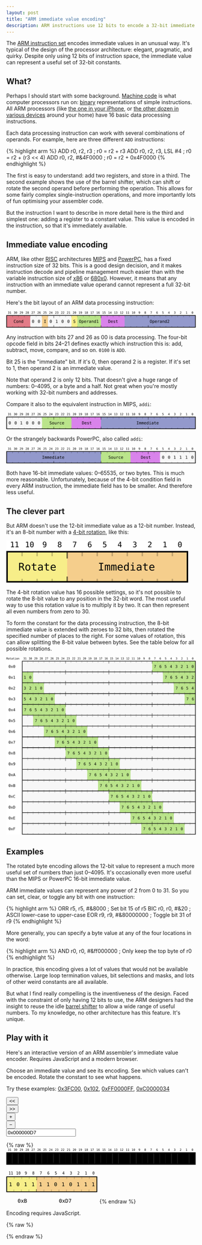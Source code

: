 ```yaml
---
layout: post
title: "ARM immediate value encoding"
description: ARM instructions use 12 bits to encode a 32-bit immediate value, using a 4-bit rotate and 8-bit constant. This is a great idea.
---
```


The [ARM instruction set][arm-ia] encodes immediate values in an unusual way. It's typical of the design of the processor architecture: elegant, pragmatic, and quirky. Despite only using 12 bits of instruction space, the immediate value can represent a useful set of 32-bit constants.

[arm-ia]: http://en.wikipedia.org/wiki/ARM_architecture#Instruction_set

## What?

Perhaps I should start with some background. [Machine code][machine-code] is what computer processors run on: [binary][binary] representations of simple instructions. All ARM processors (like [the one in your iPhone][apple-a7], or [the other dozen in various devices][arm7tdmi] around your home) have 16 basic data processing instructions.

[machine-code]: http://en.wikipedia.org/wiki/Machine_code
[binary]: http://en.wikipedia.org/wiki/Binary_number
[apple-a7]: http://en.wikipedia.org/wiki/Apple_A7
[arm7tdmi]: http://en.wikipedia.org/wiki/ARM7TDMI

Each data processing instruction can work with several combinations of operands. For example, here are three different `ADD` instructions:

{% highlight arm %}
ADD r0, r2, r3          ; r0 = r2 + r3
ADD r0, r2, r3, LSL #4  ; r0 = r2 + (r3 << 4)
ADD r0, r2, #&4F0000    ; r0 = r2 + 0x4F0000
{% endhighlight %}

The first is easy to understand: add two registers, and store in a third. The second example shows the use of the barrel shifter, which can shift or rotate the second operand before performing the operation. This allows for some fairly complex single-instruction operations, and more importantly lots of fun optimising your assembler code.

But the instruction I want to describe in more detail here is the third and simplest one: adding a register to a constant value. This value is encoded in the instruction, so that it's immediately available.

## Immediate value encoding

ARM, like other [RISC][risc] architectures [MIPS][mips] and [PowerPC][powerpc], has a fixed instruction size of 32 bits. This is a good design decision, and it makes instruction decode and pipeline management much easier than with the variable instruction size of [x86][x86] or [680x0][68k]. However, it means that any instruction with an immediate value operand cannot represent a full 32-bit number.

[risc]: http://en.wikipedia.org/wiki/Reduced_instruction_set_computing
[mips]: http://en.wikipedia.org/wiki/MIPS_architecture
[powerpc]: http://en.wikipedia.org/wiki/PowerPC
[x86]: http://en.wikipedia.org/wiki/X86
[68k]: http://en.wikipedia.org/wiki/Motorola_68000

Here's the bit layout of an ARM data processing instruction:

![ARM instruction encoding for data processing instruction](/images/arm-immediate/arm.svg)

Any instruction with bits 27 and 26 as 00 is data processing. The four-bit opcode field in bits 24&ndash;21 defines exactly which instruction this is: add, subtract, move, compare, and so on. `0100` is `ADD`.

Bit 25 is the "immediate" bit. If it's 0, then operand 2 is a register. If it's set to 1, then operand 2 is an immediate value.

Note that operand 2 is only 12 bits. That doesn't give a huge range of numbers: 0&ndash;4095, or a byte and a half. Not great when you're mostly working with 32-bit numbers and addresses.

Compare it also to the equivalent instruction in MIPS, `addi`:

![MIPS instruction encoding for ADDI instruction](/images/arm-immediate/mips.svg)

Or the strangely backwards PowerPC, also called `addi`:

![PowerPC instruction encoding for ADDI instruction](/images/arm-immediate/powerpc.svg)

Both have 16-bit immediate values: 0&ndash;65535, or two bytes. This is much more reasonable. Unfortunately, because of the 4-bit condition field in every ARM instruction, the immediate field has to be smaller. And therefore less useful.

## The clever part

But ARM doesn't use the 12-bit immediate value as a 12-bit number. Instead, it's an 8-bit number with a [4-bit rotation][rotation], like this:

[rotation]: http://en.wikipedia.org/wiki/Circular_shift

![ARM immediate value encoding](/images/arm-immediate/arm-immediate-value-encoding.svg)

The 4-bit rotation value has 16 possible settings, so it's not possible to rotate the 8-bit value to any position in the 32-bit word. The most useful way to use this rotation value is to multiply it by two. It can then represent all even numbers from zero to 30.
     
To form the constant for the data processing instruction, the 8-bit immediate value is extended with zeroes to 32 bits, then rotated the specified number of places to the right. For some values of rotation, this can allow splitting the 8-bit value between bytes. See the table below for all possible rotations.

![ARM immediate value rotations](/images/arm-immediate/rotations.svg)

## Examples

The rotated byte encoding allows the 12-bit value to represent a much more useful set of numbers than just 0&ndash;4095. It's occasionally even more useful than the MIPS or PowerPC 16-bit immediate value.

ARM immediate values can represent any power of 2 from 0 to 31. So you can set, clear, or toggle any bit with one instruction:

{% highlight arm %}
ORR r5, r5, #&8000     ; Set bit 15 of r5
BIC r0, r0, #&20       ; ASCII lower-case to upper-case
EOR r9, r9, #&80000000 ; Toggle bit 31 of r9
{% endhighlight %}

More generally, you can specify a byte value at any of the four locations in the word:

{% highlight arm %}
AND r0, r0, #&ff000000 ; Only keep the top byte of r0
{% endhighlight %}

In practice, this encoding gives a lot of values that would not be available otherwise. Large loop termination values, bit selections and masks, and lots of other weird constants are all available.

But what I find really compelling is the inventiveness of the design. Faced with the constraint of only having 12 bits to use, the ARM designers had the insight to reuse the idle [barrel shifter][barrel-shifter] to allow a wide range of useful numbers. To my knowledge, no other architecture has this feature. It's unique.

[barrel-shifter]: http://en.wikipedia.org/wiki/Barrel_shifter

<h2 id="play-with-it">Play with it</h2>

Here's an interactive version of an ARM assembler's immediate value encoder. Requires JavaScript and a modern browser.

Choose an immediate value and see its encoding. See which values can't be encoded. Rotate the constant to see what happens.

<p id="encoding_examples">Try these examples: <a href="#">0x3FC00</a>, <a href="#">0x102</a>, <a href="#">0xFF0000FF</a>, <a href="#">0xC0000034</a></p>

<form id="arm_immediate_encoding_form"><div class="button button_left"><button id="left_button">&lt;&lt;</button></div><div class="button button_left"><button id="right_button">&gt;&gt;</button></div><div class="button button_right"><button id="plus_button">+</button></div><div class="button button_right"><button id="minus_button">&minus;</button></div><div class="input"><input id="number_input" value="0x000000D7"></div></form>

{% raw %}
<svg width="642px" height="56px" viewBox="0 0 642 56" version="1.1" xmlns="http://www.w3.org/2000/svg" style="font-family: Menlo, DejaVu Sans Mono, Consolas, Courier">
<g stroke="none" stroke-width="1" fill="none" fill-rule="evenodd">
<g font-weight="normal" fill="#000000" font-size="10">
<g transform="translate(5, 9)">
<text x="0">31</text><text x="20">30</text><text x="40">29</text><text x="60">28</text><text x="80">27</text><text x="100">26</text><text x="120">25</text><text x="140">24</text><text x="160">23</text><text x="180">22</text><text x="200">21</text><text x="220">20</text><text x="240">19</text><text x="260">18</text><text x="280">17</text><text x="300">16</text><text x="320">15</text><text x="340">14</text><text x="360">13</text><text x="380">12</text><text x="400">11</text><text x="420">10</text><text x="443">9</text><text x="463">8</text><text x="483">7</text><text x="503">6</text><text x="523">5</text><text x="543">4</text><text x="563">3</text><text x="583">2</text><text x="603">1</text><text x="623">0</text>
</g>
</g>
<g transform="translate(0, 15)">
<rect fill="#F7F7F7" x="1" y="0" width="640" height="40"></rect>
<g id="decoded_bits" fill="#000000" font-weight="normal" font-size="14"><g transform="translate(0,0)"><rect x="0" y="0" width="20" height="40"></rect><text x="7" y="25">1</text></g><g transform="translate(20,0)"><rect x="0" y="0" width="20" height="40"></rect><text x="7" y="25">1</text></g><g transform="translate(40,0)"><rect x="0" y="0" width="20" height="40"></rect><text x="7" y="25">0</text></g><g transform="translate(60,0)"><rect x="0" y="0" width="20" height="40"></rect><text x="7" y="25">1</text></g><g transform="translate(80,0)"><rect x="0" y="0" width="20" height="40"></rect><text x="7" y="25">0</text></g><g transform="translate(100,0)"><rect x="0" y="0" width="20" height="40"></rect><text x="7" y="25">1</text></g><g transform="translate(120,0)"><rect x="0" y="0" width="20" height="40"></rect><text x="7" y="25">1</text></g><g transform="translate(140,0)"><rect x="0" y="0" width="20" height="40"></rect><text x="7" y="25">1</text></g><g transform="translate(160,0)"><rect x="0" y="0" width="20" height="40"></rect><text x="7" y="25">1</text></g><g transform="translate(180,0)"><rect x="0" y="0" width="20" height="40"></rect><text x="7" y="25">1</text></g><g transform="translate(200,0)"><rect x="0" y="0" width="20" height="40"></rect><text x="7" y="25">0</text></g><g transform="translate(220,0)"><rect x="0" y="0" width="20" height="40"></rect><text x="7" y="25">1</text></g><g transform="translate(240,0)"><rect x="0" y="0" width="20" height="40"></rect><text x="7" y="25">0</text></g><g transform="translate(260,0)"><rect x="0" y="0" width="20" height="40"></rect><text x="7" y="25">1</text></g><g transform="translate(280,0)"><rect x="0" y="0" width="20" height="40"></rect><text x="7" y="25">1</text></g><g transform="translate(300,0)"><rect x="0" y="0" width="20" height="40"></rect><text x="7" y="25">1</text></g><g transform="translate(320,0)"><rect x="0" y="0" width="20" height="40"></rect><text x="7" y="25">1</text></g><g transform="translate(340,0)"><rect x="0" y="0" width="20" height="40"></rect><text x="7" y="25">1</text></g><g transform="translate(360,0)"><rect x="0" y="0" width="20" height="40"></rect><text x="7" y="25">0</text></g><g transform="translate(380,0)"><rect x="0" y="0" width="20" height="40"></rect><text x="7" y="25">1</text></g><g transform="translate(400,0)"><rect x="0" y="0" width="20" height="40"></rect><text x="7" y="25">0</text></g><g transform="translate(420,0)"><rect x="0" y="0" width="20" height="40"></rect><text x="7" y="25">1</text></g><g transform="translate(440,0)"><rect x="0" y="0" width="20" height="40"></rect><text x="7" y="25">1</text></g><g transform="translate(460,0)"><rect x="0" y="0" width="20" height="40"></rect><text x="7" y="25">1</text></g><g transform="translate(480,0)"><rect x="0" y="0" width="20" height="40"></rect><text x="7" y="25">1</text></g><g transform="translate(500,0)"><rect x="0" y="0" width="20" height="40"></rect><text x="7" y="25">1</text></g><g transform="translate(520,0)"><rect x="0" y="0" width="20" height="40"></rect><text x="7" y="25">0</text></g><g transform="translate(540,0)"><rect x="0" y="0" width="20" height="40"></rect><text x="7" y="25">1</text></g><g transform="translate(560,0)"><rect x="0" y="0" width="20" height="40"></rect><text x="7" y="25">0</text></g><g transform="translate(580,0)"><rect x="0" y="0" width="20" height="40"></rect><text x="7" y="25">1</text></g><g transform="translate(600,0)"><rect x="0" y="0" width="20" height="40"></rect><text x="7" y="25">1</text></g><g transform="translate(620,0)"><rect x="0" y="0" width="20" height="40"></rect><text x="7" y="25">1</text></g></g>
<g transform="translate(1, 0)" stroke="#000000" stroke-width="2">
<g transform="translate(19, 1)" stroke-opacity="0.2" stroke-dasharray="5,28,5,28">
<path d="M1,0 L0,38"></path>
<path d="M21,0 L20,38"></path>
<path d="M41,0 L40,38"></path>
<path d="M61,0 L60,38"></path>
<path d="M81,0 L80,38"></path>
<path d="M101,0 L100,38"></path>
<path d="M121,0 L120,38"></path>
</g>
<g transform="translate(179, 1)" stroke-opacity="0.2" stroke-dasharray="5,28,5,28">
<path d="M1,0 L0,38"></path>
<path d="M21,0 L20,38"></path>
<path d="M41,0 L40,38"></path>
<path d="M61,0 L60,38"></path>
<path d="M81,0 L80,38"></path>
<path d="M101,0 L100,38"></path>
<path d="M121,0 L120,38"></path>
</g>
<g transform="translate(340, 1)" stroke-opacity="0.2" stroke-dasharray="5,28,5,28">
<path d="M1,0 L0,38"></path>
<path d="M21,0 L20,38"></path>
<path d="M41,0 L40,38"></path>
<path d="M61,0 L60,38"></path>
<path d="M81,0 L80,38"></path>
<path d="M101,0 L100,38"></path>
<path d="M121,0 L120,38"></path>
</g>
<g transform="translate(499, 1)" stroke-opacity="0.2" stroke-dasharray="5,28,5,28">
<path d="M1,0 L0,38"></path>
<path d="M21,0 L20,38"></path>
<path d="M41,0 L40,38"></path>
<path d="M61,0 L60,38"></path>
<path d="M81,0 L80,38"></path>
<path d="M101,0 L100,38"></path>
<path d="M121,0 L120,38"></path>
</g>
<g transform="translate(159, 1)" stroke-opacity="0.5" stroke-dasharray="8,24,8,24">
<path d="M1,0 L0,38"></path>
<path d="M161,0 L160,38"></path>
<path d="M321,0 L320,38"></path>
</g>
<rect x="0" y="0" width="640" height="40"></rect>
</g>
</g>
</g>
</svg>

<svg width="244px" height="86px" viewBox="0 0 244 86" version="1.1" xmlns="http://www.w3.org/2000/svg" style="font-family: Menlo, DejaVu Sans Mono, Consolas, Courier">
<g stroke="none" stroke-width="1" fill="none" fill-rule="evenodd">
<g transform="translate(3, 9)" font-weight="normal" fill="#000000" font-size="10">
<text x="3">11</text><text x="23">10</text><text x="46">9</text><text x="66">8</text><text x="86">7 </text><text x="106">6</text><text x="126">5</text><text x="146">4</text><text x="166">3</text><text x="186">2</text><text x="206">1</text><text x="226">0</text>
</g>
<rect fill="#F7F7F7" x="1" y="15" width="240" height="40"></rect>
<rect fill-opacity="0.5" fill="#F8E71C" x="1" y="15" width="80" height="40"></rect>
<rect fill-opacity="0.5" fill="#F5A623" x="81" y="15" width="160" height="40"></rect>
<g id="encoded_bits" transform="translate(0, 15)" font-weight="normal" fill="#000000" font-size="14"><g class="bit_11" transform="translate(0,0)"><text x="7" y="25">1</text></g><g class="bit_10" transform="translate(20,0)"><text x="7" y="25">0</text></g><g class="bit_9" transform="translate(40,0)"><text x="7" y="25">1</text></g><g class="bit_8" transform="translate(60,0)"><text x="7" y="25">1</text></g><g class="bit_7" transform="translate(80,0)"><text x="7" y="25">1</text></g><g class="bit_6" transform="translate(100,0)"><text x="7" y="25">1</text></g><g class="bit_5" transform="translate(120,0)"><text x="7" y="25">0</text></g><g class="bit_4" transform="translate(140,0)"><text x="7" y="25">1</text></g><g class="bit_3" transform="translate(160,0)"><text x="7" y="25">0</text></g><g class="bit_2" transform="translate(180,0)"><text x="7" y="25">1</text></g><g class="bit_1" transform="translate(200,0)"><text x="7" y="25">1</text></g><g class="bit_0" transform="translate(220,0)"><text x="7" y="25">1</text></g></g>
<g transform="translate(20, 16)" stroke="#000000" stroke-opacity="0.2" stroke-width="2" stroke-dasharray="5,28,5,28">
<path d="M1,0 L0,38"></path>
<path d="M21,0 L20,38"></path>
<path d="M41,0 L40,38"></path>
</g>
<g transform="translate(100, 16)" stroke="#000000" stroke-opacity="0.2" stroke-width="2" stroke-dasharray="5,28,5,28">
<path d="M1,0 L0,38"></path>
<path d="M21,0 L20,38"></path>
<path d="M41,0 L40,38"></path>
<path d="M61,0 L60,38"></path>
<path d="M81,0 L80,38"></path>
<path d="M101,0 L100,38"></path>
<path d="M121,0 L120,38"></path>
</g>
<g transform="translate(80, 16)" stroke="#000000" stroke-opacity="0.5" stroke-width="2" stroke-dasharray="8,24,8,24">
<path d="M1,0 L0,38"></path>
</g>
<g transform="translate(0, 84)" font-weight="normal" fill="#000000" font-size="14">
<text id="encoded_shift" x="30">0xB</text>
<text id="encoded_immediate" x="140">0xD7</text>
</g>
<rect stroke="#000000" stroke-width="2" x="1" y="15" width="240" height="40"></rect>
</g>
</svg>
{% endraw %}

<p id="encoder_output">Encoding requires JavaScript.</p>

{% raw %}
<script type="text/javascript">
(function(){
function rol(n, i) { return ((n << i)|(n >>> (32 - i))) >>> 0; }
function ror(n, i) { return ((n >>> i)|(n << (32 - i))) >>> 0; }
function hex(n, l) { var h = n.toString(16); while (h.length < l) h = "0" + h; return "0x" + h.toUpperCase(); };
function encode(n) { var i, m; for (i = 0; i < 16; i++) { m = rol(n, i * 2); if (m < 256) return (i << 8) | m; }; throw "Unencodable constant"; }
function modify(f) { var input = document.getElementById("number_input"); input.value = hex(f(parseInt(input.value)), 8); update(); }
function encoded_bits(n) { var i, e, shift = (n >>> 8) & 0xF, immediate = n & 0xFF, g = document.getElementById("encoded_bits"); for (i = 0; i < g.childNodes.length; i++) { g.childNodes[i].childNodes[0].textContent = ((n >>> (11 - i)) & 1).toString(); } document.getElementById("encoded_shift").textContent = hex(shift, 1); document.getElementById("encoded_immediate").textContent = hex(immediate, 1); decode = ror(immediate, shift * 2); e = document.getElementById("encoder_output"); e.textContent = hex(immediate, 1) + " ROR " + (shift * 2) + " = " + decode; e.className = ""; }
function bits(n) { var i, g = document.getElementById("decoded_bits"); for (i = 0; i < 32; i++) { g.childNodes[i].childNodes[1].textContent = ((n >>> (31 - i)) & 1).toString(); } }
function span(shift) { var i, bits = ror(0xFF, shift * 2), g = document.getElementById("decoded_bits"), r; for (i = 0; i < 32; i++) { r = g.childNodes[i].childNodes[0]; if (bits & (1 << (31-i))) { r.className = "span"; } else { r.className = ""; } } }
function encode_error() { var i, g = document.getElementById("encoded_bits"); for (i = 0; i < g.childNodes.length; i++) { g.childNodes[i].childNodes[0].textContent = " "; } document.getElementById("encoded_shift").textContent = "---"; document.getElementById("encoded_immediate").textContent = "-----"; }
function encode_error(s) { var e = document.getElementById("encoder_output"); e.textContent = s; e.className = "error"; }
function fill_span(value) { var i, b, r = 0, m = 0xffffffff, n = m; for (i = 0; i < 32; i++) { n = rol(value, i); if (n < m) { r = i; m = n; }}; m--; m |= m >>> 1; m |= m >>> 2; m |= m >>> 4; m |= m >>> 8; m |= m >>> 16; m = m >>> 0; if (m > 0xff) { encode_error("Rotated constant is too wide"); } else { encode_error("Constant requires odd rotation"); } return ror(m, r); }
function span_error(value) { var i, bits = fill_span(value), g = document.getElementById("decoded_bits"), r; for (i = 0; i < 32; i++) { r = g.childNodes[i].childNodes[0]; if (bits & (1 << (31-i))) { r.className = "error"; } else { r.className = ""; } } }
function update() { var input = document.getElementById("number_input"); var value = parseInt(input.value); bits(value); try { var encoded = encode(value), shift = (encoded >>> 8) & 0xF; encoded_bits(encoded); input.classList.remove("error"); span(shift); } catch (e) { input.classList.add("error"); encode_error(); span_error(value); } }
var form = document.getElementById("arm_immediate_encoding_form");
form.onsubmit = function() { return false; };
document.getElementById("left_button").onclick = function() { modify(function(n) { return rol(n, 2); }) };
document.getElementById("right_button").onclick = function() { modify(function(n) { return ror(n, 2); }) };
document.getElementById("plus_button").onclick = function() { modify(function(n) { return n + 1; }) };
document.getElementById("minus_button").onclick = function() { modify(function(n) { return n - 1; }) };
document.getElementById("number_input").onchange = update;
document.getElementById("number_input").onkeyup = update;
update();
var examples = document.getElementById("encoding_examples").children;
var i;
function example() { document.getElementById("number_input").value = hex(parseInt(this.textContent), 8); update(); return false; }
for (i = 0; i < examples.length; i++) { examples[i].onclick = example; }
})();
</script>
{% endraw %}
